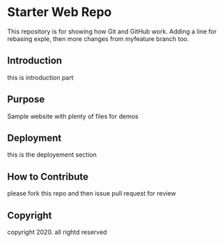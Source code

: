# Starter Web Repo

This repository is for showing how Git and GitHub work.
Adding a line for rebasing exple, then more changes from myfeature branch too.

## Introduction

this is introduction part

## Purpose

Sample website with plenty of files for demos

## Deployment

this is the deployement section 

## How to Contribute

please fork this repo and then issue pull request for review

## Copyright

copyright 2020. all rightd reserved